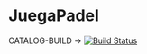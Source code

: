# JuegaPadel


CATALOG-BUILD ->
[![Build Status](https://dev.azure.com/miguelsierramartin1599/JuegaPadel/_apis/build/status/Catalog.Api.Build?branchName=main)](https://dev.azure.com/miguelsierramartin1599/JuegaPadel/_build/latest?definitionId=6&branchName=main)
